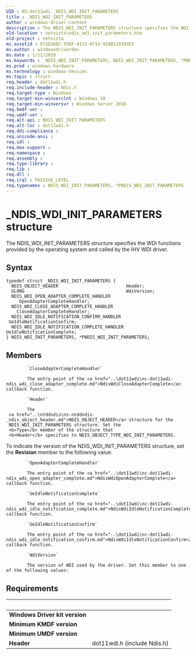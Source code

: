 ```yaml
---
UID : NS:dot11wdi._NDIS_WDI_INIT_PARAMETERS
title : _NDIS_WDI_INIT_PARAMETERS
author : windows-driver-content
description : The NDIS_WDI_INIT_PARAMETERS structure specifies the WDI functions provided by the operating system and called by the IHV WDI driver.
old-location : netvista\ndis_wdi_init_parameters.htm
old-project : netvista
ms.assetid : 871D266C-55DF-4113-9714-92AB129303E5
ms.author : windowsdriverdev
ms.date : 1/11/2018
ms.keywords : _NDIS_WDI_INIT_PARAMETERS, NDIS_WDI_INIT_PARAMETERS, *PNDIS_WDI_INIT_PARAMETERS
ms.prod : windows-hardware
ms.technology : windows-devices
ms.topic : struct
req.header : dot11wdi.h
req.include-header : Ndis.h
req.target-type : Windows
req.target-min-winverclnt : Windows 10
req.target-min-winversvr : Windows Server 2016
req.kmdf-ver : 
req.umdf-ver : 
req.alt-api : NDIS_WDI_INIT_PARAMETERS
req.alt-loc : dot11wdi.h
req.ddi-compliance : 
req.unicode-ansi : 
req.idl : 
req.max-support : 
req.namespace : 
req.assembly : 
req.type-library : 
req.lib : 
req.dll : 
req.irql : PASSIVE_LEVEL
req.typenames : NDIS_WDI_INIT_PARAMETERS, *PNDIS_WDI_INIT_PARAMETERS
---
```


# _NDIS_WDI_INIT_PARAMETERS structure
The NDIS_WDI_INIT_PARAMETERS structure specifies the WDI functions provided by the operating system and called by the IHV WDI driver.

## Syntax
````
typedef struct _NDIS_WDI_INIT_PARAMETERS {
  NDIS_OBJECT_HEADER                          Header;
  ULONG                                       WdiVersion;
  NDIS_WDI_OPEN_ADAPTER_COMPLETE_HANDLER      OpenAdapterCompleteHandler;
  NDIS_WDI_CLOSE_ADAPTER_COMPLETE_HANDLER     CloseAdapterCompleteHandler;
  NDIS_WDI_IDLE_NOTIFICATION_CONFIRM_HANDLER  UeIdleNotificationConfirm;
  NDIS_WDI_IDLE_NOTIFICATION_COMPLETE_HANDLER UeIdleNotificationComplete;
} NDIS_WDI_INIT_PARAMETERS, *PNDIS_WDI_INIT_PARAMETERS;
````

## Members

        
            `CloseAdapterCompleteHandler`

            The entry point of the <a href="..\dot11wdi\nc-dot11wdi-ndis_wdi_close_adapter_complete.md">NdisWdiCloseAdapterComplete</a> callback function.
        
            `Header`

            The 
     <a href="..\ntddndis\ns-ntddndis-_ndis_object_header.md">NDIS_OBJECT_HEADER</a> structure for the
     NDIS_WDI_INIT_PARAMETERS structure. Set the 
     <b>Type</b> member of the structure that 
     <b>Header</b> specifies to NDIS_OBJECT_TYPE_WDI_INIT_PARAMETERS.
     

To indicate the version of the NDIS_WDI_INIT_PARAMETERS structure, set the 
     <b>Revision</b> member to the following value:
        
            `OpenAdapterCompleteHandler`

            The entry point of the <a href="..\dot11wdi\nc-dot11wdi-ndis_wdi_open_adapter_complete.md">NdisWdiOpenAdapterComplete</a> callback function.
        
            `UeIdleNotificationComplete`

            The entry point of the <a href="..\dot11wdi\nc-dot11wdi-ndis_wdi_idle_notification_complete.md">NdisWdiIdleNotificationComplete</a> callback function.
        
            `UeIdleNotificationConfirm`

            The entry point of the <a href="..\dot11wdi\nc-dot11wdi-ndis_wdi_idle_notification_confirm.md">NdisWdiIdleNotificationConfirm</a> callback function.
        
            `WdiVersion`

            The version of WDI used by the driver. Set this member to one of the following values:


## Requirements
| &nbsp; | &nbsp; |
| ---- |:---- |
| **Windows Driver kit version** |  |
| **Minimum KMDF version** |  |
| **Minimum UMDF version** |  |
| **Header** | dot11wdi.h (include Ndis.h) |